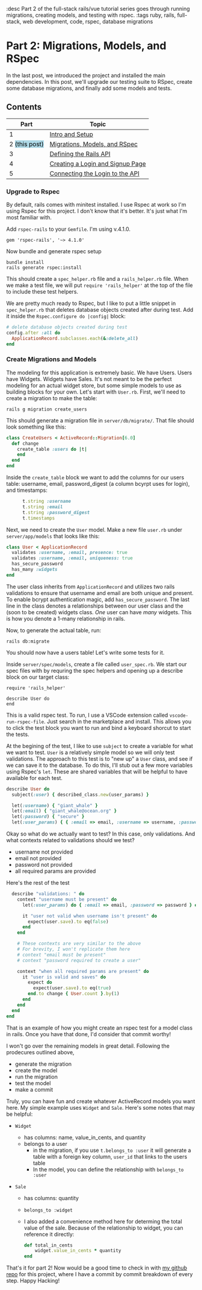 :desc Part 2 of the full-stack rails/vue tutorial series goes through running migrations, creating models, and testing with rspec.
:tags ruby, rails, full-stack, web development, code, rspec, database migrations

# Part 2: Migrations, Models, and RSpec

In the last post, we introduced the project and installed the main dependencies. In this post, we'll upgrade our testing suite to RSpec, create some database migrations, and finally add some models and tests. 

## Contents

| Part                                                         | Topic                                                        |
| ------------------------------------------------------------ | ------------------------------------------------------------ |
| 1                                                            | [Intro and Setup](https://brandonfannin.com/blog/post/2021-07-09-BuildingAFullStackAppUsingRailsAndVuePart1.md) |
| 2 <mark style="background-color: lightblue">(this post)</mark> | [Migrations, Models, and RSpec](https://brandonfannin.com/blog/post/2021-07-15-BuildingAFullStackAppUsingRailsAndVuePart2.md) |
| 3                                                            | [Defining the Rails API](https://brandonfannin.com/blog/post/2021-07-23-BuildingAFullStackAppUsingRailsAndVuePart3.md) |
| 4                                                            | [Creating a Login and Signup Page](https://brandonfannin.com/blog/post/2021-07-29-BuildingAFullStackAppUsingRailsAndVuePart4.md) |
| 5                                                            | [Connecting the Login to the API](https://brandonfannin.com/blog/post/2021-08-02-BuildingAFullStackAppUsingRailsAndVuePart5.md) |

### Upgrade to Rspec

By default, rails comes with minitest installed. I use Rspec at work so I'm using Rspec for this project. I don't know that it's better. It's just what I'm most familiar with.

Add `rspec-rails` to your `Gemfile`. I'm using v.4.1.0.

```
gem 'rspec-rails', '~> 4.1.0'
```

Now bundle and generate rspec setup

```
bundle install
rails generate rspec:install
```

This should create a `spec_helper.rb` file and a `rails_helper.rb` file. When we make a test file, we will put `require 'rails_helper'` at the top of the file to include these test helpers.

We are pretty much ready to Rspec, but I like to put a little snippet in `spec_helper.rb` that deletes database objects created after during test. Add it inside the `Rspec.configure do |config|` block:

```ruby
# delete database objects created during test
config.after :all do
  ApplicationRecord.subclasses.each(&:delete_all)
end
```

### Create Migrations and Models

The modeling for this application is extremely basic. We have Users. Users have Widgets. Widgets have Sales. It's not meant to be the perfect modeling for an actual widget store, but some simple models to use as building blocks for your own. Let's start with `User.rb`. First, we'll need to create a migration to make the table:

```
rails g migration create_users
```

This should generate a migration file in `server/db/migrate/`. That file should look something like this:

```ruby
class CreateUsers < ActiveRecord::Migration[6.0]
  def change
    create_table :users do |t|
    end
  end
end
```

Inside the `create_table` block we want to add the columns for our users table: username, email, password_digest (a column bcyrpt uses for login), and timestamps:

```ruby
      t.string :username
      t.string :email
      t.string :password_digest
      t.timestamps
```

Next, we need to create the `User` model. Make a new file `user.rb` under `server/app/models` that looks like this:

```ruby
class User < ApplicationRecord
  validates :username, :email, presence: true
  validates :username, :email, uniqueness: true
  has_secure_password
  has_many :widgets
end
```

The user class inherits from `ApplicationRecord` and utilizes two rails validations to ensure that username and email are both unique and present. To enable bcrypt authentication magic, add `has_secure_password`. The last line in the class denotes a relationships between our user class and the (soon to be created) widgets class. *One* user can have *many* widgets. This is how you denote a 1-many relationship in rails.

Now, to generate the actual table, run:

```
rails db:migrate
```

You should now have a users table! Let's write some tests for it.

Inside `server/spec/models`, create a file called `user_spec.rb`. We start our spec files with by requring the spec helpers and opening up a describe block on our target class:

```
require 'rails_helper'

describe User do
end
```

This is a valid rspec test. To run, I use a VSCode extension called `vscode-run-rspec-file`. Just search in the marketplace and install. This allows you to click the test block you want to run and bind a keyboard shorcut to start the tests.

At the begining of the test, I like to use `subject` to create a variable for what we want to test. `User` is a relatively simple model so we will only test validations. The approach to this test is to "new up" a `User` class, and see if we can save it to the database. To do this, I'll stub out a few more variables using Rspec's `let`. These are shared variables that will be helpful to have available for each test.

```ruby
describe User do
  subject(:user) { described_class.new(user_params) }

  let(:username) { "giant_whale" }
  let(:email) { "giant_whale@ocean.org" }
  let(:password) { "secure" }
  let(:user_params) { { :email => email, :username => username, :password => password } }
```

Okay so what do we actually want to test? In this case, only validations. And what contexts related to validations should we test?

- username not provided
- email not provided
- password not provided
- all required params are provided

Here's the rest of the test

```ruby
  describe "validations: " do
    context "username must be present" do
      let(:user_params) do { :email => email, :password => password } end

      it "user not valid when username isn't present" do
        expect(user.save).to eq(false)
      end
    end

    # These contexts are very similar to the above
    # For brevity, I won't replicate them here
    # context "email must be present"
    # context "password required to create a user"

    context "when all required params are present" do
      it "user is valid and saves" do
        expect do
          expect(user.save).to eq(true)
        end.to change { User.count }.by(1)
      end
    end
  end
end
```

That is an example of how you might create an rspec test for a model class in rails. Once you have that done, I'd consider that commit worthy!

I won't go over the remaining models in great detail. Following the prodecures outlined above,

- generate the migration
- create the model
- run the migration
- test the model
- make a commit

Truly, you can have fun and create whatever ActiveRecord models you want here. My simple example uses `Widget` and `Sale`. Here's some notes that may be helpful:

- `Widget`
  
  - has columns: name, value_in_cents, and quantity
  - belongs to a user
    - in the migration, if you use `t.belongs_to :user` it will generate a table with a foreign key column, `user_id` that links to the users table
    - In the model, you can define the relationship with `belongs_to :user`

- `Sale`
  
  - has columns: quantity
  
  - `belongs_to :widget`
  
  - I also added a convenience method here for determing the total value of the sale. Because of the relationship to widget, you can reference it directly:
    
    ```ruby
    def total_in_cents
    	widget.value_in_cents * quantity
    end
    ```

That's it for part 2! Now would be a good time to check in with [my github repo](https://github.com/beefan/full-stack-starter-pack/) for this project, where I have a commit by commit breakdown of every step. Happy Hacking! 


